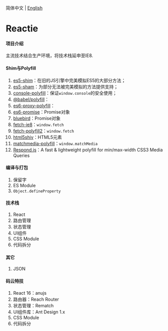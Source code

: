 简体中文 | [English](README.md)

# Reactie

#### 项目介绍
主流技术结合生产环境，将技术栈延申至IE8.


#### Shim与Polyfill

1. <a href="https://github.com/es-shims/es5-shim/" target="_blank">es5-shim</a>：在旧的JS引擎中完美模拟ES5的大部分方法；
1. <a href="https://github.com/es-shims/es5-shim/" target="_blank">es5-sham</a>：为部分无法被完美模拟的方法提供支持；
1. <a href="https://github.com/paulmillr/console-polyfill/" target="_blank">console-polyfill</a>：保证`window.console`的安全使用；
1. <a href="https://babeljs.io/docs/en/babel-polyfill/" target="_blank">@babel/polyfill</a>：
1. <a href="https://github.com/ambit-tsai/es6-proxy-polyfill/" target="_blank">es6-proxy-polyfill</a>：
1. <a href="https://github.com/stefanpenner/es6-promise/" target="_blank">es6-promise</a>：Promise对象
1. <a href="https://github.com/petkaantonov/bluebird/" target="_blank">bluebird</a>：Promise对象
1. <a href="https://github.com/camsong/fetch-ie8/" target="_blank">fetch-ie8</a>：`window.fetch`
1. <a href="https://github.com/RubyLouvre/fetch-polyfill/" target="_blank">fetch-polyfill2</a>：`window.fetch`
1. <a href="https://github.com/aFarkas/html5shiv/" target="_blank">html5shiv</a>：HTML5元素
1. <a href="https://github.com/paulirish/matchMedia.js/" target="_blank">matchmedia-polyfill</a>：`window.matchMedia`
1. <a href="https://github.com/scottjehl/Respond/" target="_blank">Respond.js</a>：A fast & lightweight polyfill for min/max-width CSS3 Media Queries

#### 编译与打包

1. 保留字
1. ES Module
1. `Object.defineProperty`

#### 技术栈

1. React
1. 路由管理
1. 状态管理
1. UI组件
1. CSS Module
1. 代码拆分

#### 其它
1. JSON

#### 码云特技

1. React 16：anujs
2. 路由器：Reach Router
3. 状态管理：Rematch
4. UI组件库：Ant Design 1.x
5. CSS Module
6. 代码拆分